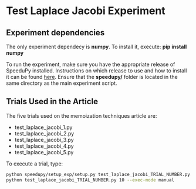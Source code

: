 # Test Laplace Jacobi Experiment

## Experiment dependencies

The only experiment dependecy is **numpy**. To install it, execute: **pip install numpy**

To run the experiment, make sure you have the appropriate release of SpeeduPy installed. Instructions on which release to use and how to install it can be found [here](https://github.com/dew-uff/memoization/blob/main/README.md#reproducing-the-article-analyses). Ensure that the **speedupy/** folder is located in the same directory as the main experiment script.

## Trials Used in the Article
The five trials used on the memoization techniques article are:

- test_laplace_jacobi_1.py
- test_laplace_jacobi_2.py
- test_laplace_jacobi_3.py
- test_laplace_jacobi_4.py
- test_laplace_jacobi_5.py

To execute a trial, type:

```bash
python speedupy/setup_exp/setup.py test_laplace_jacobi_TRIAL_NUMBER.py
python test_laplace_jacobi_TRIAL_NUMBER.py 10 --exec-mode manual
```

